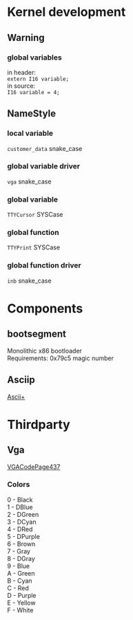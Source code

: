 # Kernel development
## Warning
### global variables
in header: \
`extern I16 variable;` \
in source: \
`I16 variable = 4;`
## NameStyle
### local variable
`customer_data` snake_case
### global variable driver
`vga` snake_case
### global variable
`TTYCursor` SYSCase
### global function
`TTYPrint` SYSCase
### global function driver
`inb` snake_case
# Components
## bootsegment
Monolithic x86 bootloader \
Requirements: 0x79c5 magic number
## Asciip
[Ascii+](ascii+.txt)
# Thirdparty
## Vga
[VGACodePage437](https://en.wikipedia.org/wiki/Code_page_437)
### Colors
0 - Black \
1 - DBlue \
2 - DGreen \
3 - DCyan \
4 - DRed \
5 - DPurple \
6 - Brown \
7 - Gray \
8 - DGray \
9 - Blue \
A - Green \
B - Cyan \
C - Red \
D - Purple \
E - Yellow \
F - White